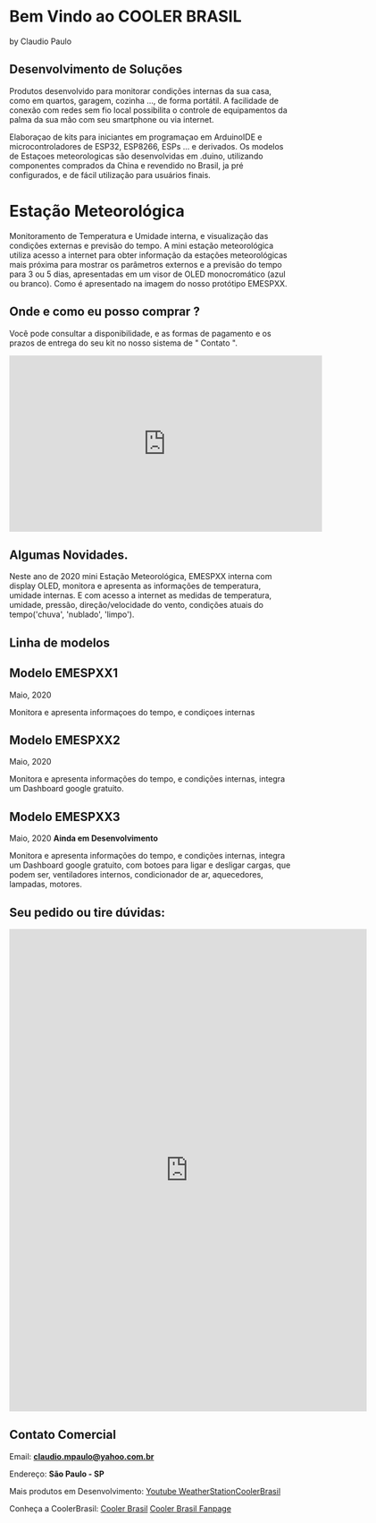 # Bem Vindo ao COOLER BRASIL 
by Claudio Paulo


## Desenvolvimento de Soluções

Produtos desenvolvido para monitorar condições internas da sua casa, como em quartos, garagem, cozinha ..., de forma portátil. A facilidade de conexão com redes sem fio local possibilita o controle de equipamentos da palma da sua mão com seu smartphone ou via internet.

Elaboraçao de kits para iniciantes em programaçao em ArduinoIDE e microcontroladores de ESP32, ESP8266, ESPs ... e derivados. Os modelos de Estaçoes meteorologicas são desenvolvidas em .duino, utilizando componentes comprados da China e revendido no Brasil, ja pré configurados, e de fácil utilização para usuários finais. 

# Estação Meteorológica

Monitoramento de Temperatura e Umidade interna, e visualização das condições externas e previsão do tempo.
A mini estação meteorológica utiliza acesso a internet para obter informação da estações meteorológicas mais próxima para mostrar os parâmetros externos e a previsão do tempo para 3 ou 5 dias, apresentadas em um visor de OLED monocromático (azul ou branco). Como é apresentado na imagem do nosso protótipo EMESPXX.

## Onde e como eu posso comprar ?

Você pode consultar a disponibilidade, e as formas de pagamento e os prazos de entrega do seu kit no nosso sistema de " Contato ". 


<div class="iframe_container">
<iframe width="560" height="315" src="https://www.youtube.com/embed/i0FodG6l0GY" frameborder="0" allow="accelerometer; autoplay; encrypted-media; gyroscope; picture-in-picture" allowfullscreen></iframe>
</div>

## Algumas Novidades.

Neste ano de 2020
mini Estação Meteorológica, EMESPXX interna com display OLED, monitora e apresenta as informações de temperatura, umidade internas. E com acesso a internet as medidas de temperatura, umidade, pressão, direção/velocidade do vento, condições atuais do tempo('chuva', 'nublado', 'limpo').

## Linha de modelos

## Modelo EMESPXX1  
Maio, 2020

Monitora e apresenta informaçoes do tempo, e condiçoes internas


## Modelo EMESPXX2  
Maio, 2020

Monitora e apresenta informações do tempo, e condições internas, integra um Dashboard google gratuito.


## Modelo EMESPXX3 
Maio, 2020
**Ainda em Desenvolvimento**

Monitora e apresenta informações do tempo, e condições internas, integra um Dashboard google gratuito, com botoes para ligar e desligar cargas, que podem ser, ventiladores internos, condicionador de ar, aquecedores, lampadas, motores.  

## Seu pedido ou tire dúvidas:
<div class="iframe_container">
<iframe src="https://docs.google.com/forms/d/e/1FAIpQLSd6XfJ4M-Qr7wGRX7Kzp9OynsMyoQZriJtJ8zAs70Hu6UiCwg/viewform?embedded=true" width="640" height="862" frameborder="0" marginheight="0" marginwidth="0">Carregando…</iframe>
</div>

## Contato  Comercial

Email:  **claudio.mpaulo@yahoo.com.br**

Endereço:  **São Paulo - SP**

Mais produtos em Desenvolvimento:
[Youtube WeatherStationCoolerBrasil](https://youtu.be/i0FodG6l0GY)

Conheça a CoolerBrasil:
[Cooler Brasil](https://github.com/cmpaulo/coolerbrasil)
[Cooler Brasil Fanpage](https://www.facebook.com/coolerbrasil)

<!-- Redes Sociais
[YouTube ](http://www.youtube.com/playlist?list=PLqEFiOKZ21ZovttQ_qdfj_-LBdRUhM4Lx) -->